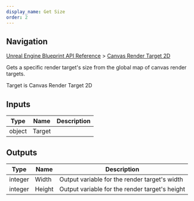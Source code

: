 ```yaml
---
display_name: Get Size
order: 2
---
```

## Navigation

[Unreal Engine Blueprint API Reference](https://dev.epicgames.com/documentation/en-us/unreal-engine/BlueprintAPI) > [Canvas Render Target 2D](https://dev.epicgames.com/documentation/en-us/unreal-engine/BlueprintAPI/CanvasRenderTarget2D)

Gets a specific render target's size from the global map of canvas render targets.

Target is Canvas Render Target 2D

## Inputs

| Type | Name | Description |
| --- | --- | --- |
| object | Target |  |

## Outputs

| Type | Name | Description |
| --- | --- | --- |
| integer | Width | Output variable for the render target's width |
| integer | Height | Output variable for the render target's height |
